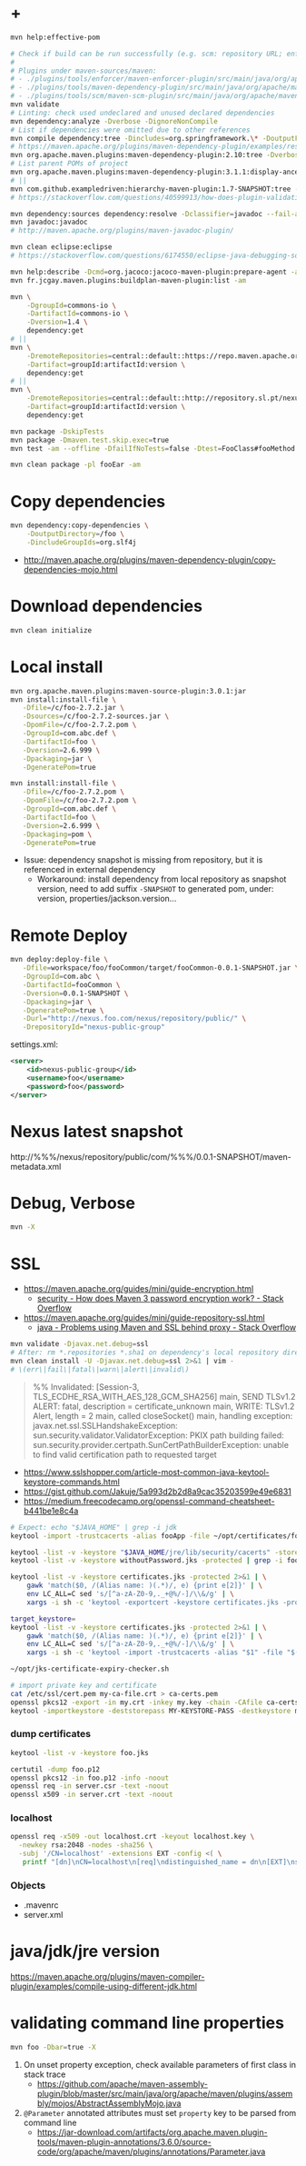 # +

```bash
mvn help:effective-pom

# Check if build can be run successfully (e.g. scm: repository URL; enforcer: environmental constraints such as Maven version, JDK version and OS family)
#
# Plugins under maven-sources/maven:
# - ./plugins/tools/enforcer/maven-enforcer-plugin/src/main/java/org/apache/maven/plugins/enforcer/EnforceMojo.java:53:@Mojo( name = "enforce", defaultPhase = LifecyclePhase.VALIDATE, requiresDependencyCollection = ResolutionScope.TEST, threadSafe = true )
# - ./plugins/tools/maven-dependency-plugin/src/main/java/org/apache/maven/plugins/dependency/DisplayAncestorsMojo.java:42:@Mojo( name = "display-ancestors", threadSafe = true, requiresProject = true, defaultPhase = LifecyclePhase.VALIDATE )
# - ./plugins/tools/scm/maven-scm-plugin/src/main/java/org/apache/maven/scm/plugin/ValidateMojo.java:40:@Execute( phase = LifecyclePhase.VALIDATE )
mvn validate
# Linting: check used undeclared and unused declared dependencies
mvn dependency:analyze -Dverbose -DignoreNonCompile
# List if dependencies were omitted due to other references
mvn compile dependency:tree -Dincludes=org.springframework.\* -DoutputFile=/tmp/1 -am --offline
# https://maven.apache.org/plugins/maven-dependency-plugin/examples/resolving-conflicts-using-the-dependency-tree.html
mvn org.apache.maven.plugins:maven-dependency-plugin:2.10:tree -Dverbose=true
# List parent POMs of project
mvn org.apache.maven.plugins:maven-dependency-plugin:3.1.1:display-ancestors
# ||
mvn com.github.exampledriven:hierarchy-maven-plugin:1.7-SNAPSHOT:tree -Dlevel=full
# https://stackoverflow.com/questions/40599913/how-does-plugin-validation-work-in-maven-and-why-does-it-build-my-project-with

mvn dependency:sources dependency:resolve -Dclassifier=javadoc --fail-at-end
mvn javadoc:javadoc
# http://maven.apache.org/plugins/maven-javadoc-plugin/

mvn clean eclipse:eclipse
# https://stackoverflow.com/questions/6174550/eclipse-java-debugging-source-not-found

mvn help:describe -Dcmd=org.jacoco:jacoco-maven-plugin:prepare-agent -am
mvn fr.jcgay.maven.plugins:buildplan-maven-plugin:list -am

mvn \
    -DgroupId=commons-io \
    -DartifactId=commons-io \
    -Dversion=1.4 \
    dependency:get 
# ||
mvn \
    -DremoteRepositories=central::default::https://repo.maven.apache.org/maven2 \
    -Dartifact=groupId:artifactId:version \
    dependency:get 
# ||
mvn \
    -DremoteRepositories=central::default::http://repository.sl.pt/nexus/content/repositories/public \
    -Dartifact=groupId:artifactId:version \
    dependency:get 

mvn package -DskipTests
mvn package -Dmaven.test.skip.exec=true
mvn test -am --offline -DfailIfNoTests=false -Dtest=FooClass#fooMethod

mvn clean package -pl fooEar -am
```

# Copy dependencies

```bash
mvn dependency:copy-dependencies \
    -DoutputDirectory=/foo \
    -DincludeGroupIds=org.slf4j
```

- http://maven.apache.org/plugins/maven-dependency-plugin/copy-dependencies-mojo.html

# Download dependencies

```bash
mvn clean initialize
```

# Local install

```bash
mvn org.apache.maven.plugins:maven-source-plugin:3.0.1:jar
mvn install:install-file \
   -Dfile=/c/foo-2.7.2.jar \
   -Dsources=/c/foo-2.7.2-sources.jar \
   -DpomFile=/c/foo-2.7.2.pom \
   -DgroupId=com.abc.def \
   -DartifactId=foo \
   -Dversion=2.6.999 \
   -Dpackaging=jar \
   -DgeneratePom=true

mvn install:install-file \
   -Dfile=/c/foo-2.7.2.pom \
   -DpomFile=/c/foo-2.7.2.pom \
   -DgroupId=com.abc.def \
   -DartifactId=foo \
   -Dversion=2.6.999 \
   -Dpackaging=pom \
   -DgeneratePom=true
```

- Issue: dependency snapshot is missing from repository, but it is referenced in external dependency
    - Workaround: install dependency from local repository as snapshot version, need to add suffix `-SNAPSHOT` to generated pom, under: version, properties/jackson.version...

# Remote Deploy

```bash
mvn deploy:deploy-file \
   -Dfile=workspace/foo/fooCommon/target/fooCommon-0.0.1-SNAPSHOT.jar \
   -DgroupId=com.abc \
   -DartifactId=fooCommon \
   -Dversion=0.0.1-SNAPSHOT \
   -Dpackaging=jar \
   -DgeneratePom=true \
   -Durl="http://nexus.foo.com/nexus/repository/public/" \
   -DrepositoryId="nexus-public-group"
```

settings.xml:

```xml
<server>
    <id>nexus-public-group</id>
    <username>foo</username>
    <password>foo</password>
</server>
```

# Nexus latest snapshot

http://%%%/nexus/repository/public/com/%%%/0.0.1-SNAPSHOT/maven-metadata.xml

# Debug, Verbose

```bash
mvn -X
```

# SSL

- https://maven.apache.org/guides/mini/guide-encryption.html
    - [security \- How does Maven 3 password encryption work? \- Stack Overflow](https://stackoverflow.com/questions/30769636/how-does-maven-3-password-encryption-work/43118084#43118084)
- https://maven.apache.org/guides/mini/guide-repository-ssl.html
    - [java \- Problems using Maven and SSL behind proxy \- Stack Overflow](https://stackoverflow.com/a/25912982)

```bash
mvn validate -Djavax.net.debug=ssl
# After: rm *.repositories *.sha1 on dependency's local repository directory
mvn clean install -U -Djavax.net.debug=ssl 2>&1 | vim -
# \(err\|fail\|fatal\|warn\|alert\|invalid\)
```

> %% Invalidated:  [Session-3, TLS_ECDHE_RSA_WITH_AES_128_GCM_SHA256]
> main, SEND TLSv1.2 ALERT:  fatal, description = certificate_unknown
> main, WRITE: TLSv1.2 Alert, length = 2
> main, called closeSocket()
> main, handling exception: javax.net.ssl.SSLHandshakeException: sun.security.validator.ValidatorException: PKIX path building failed: sun.security.provider.certpath.SunCertPathBuilderException: unable to find valid certification path to requested target

- https://www.sslshopper.com/article-most-common-java-keytool-keystore-commands.html
- https://gist.github.com/Jakuje/5a993d2b2d8a9cac35203599e49e6831
- https://medium.freecodecamp.org/openssl-command-cheatsheet-b441be1e8c4a

```bash
# Expect: echo "$JAVA_HOME" | grep -i jdk
keytool -import -trustcacerts -alias fooApp -file ~/opt/certificates/fooApp.cer -keystore "$JAVA_HOME/jre/lib/security/cacerts" -storepass changeit -noprompt

keytool -list -v -keystore "$JAVA_HOME/jre/lib/security/cacerts" -storepass changeit -noprompt | grep -i foo
keytool -list -v -keystore withoutPassword.jks -protected | grep -i foo

keytool -list -v -keystore certificates.jks -protected 2>&1 | \
    gawk 'match($0, /(Alias name: )(.*)/, e) {print e[2]}' | \
    env LC_ALL=C sed 's/[^a-zA-Z0-9,._+@%/-]/\\&/g' | \
    xargs -i sh -c 'keytool -exportcert -keystore certificates.jks -protected -alias "$1" -file "$(printf '%q' "$1")".crt' _ {}

target_keystore=
keytool -list -v -keystore certificates.jks -protected 2>&1 | \
    gawk 'match($0, /(Alias name: )(.*)/, e) {print e[2]}' | \
    env LC_ALL=C sed 's/[^a-zA-Z0-9,._+@%/-]/\\&/g' | \
    xargs -i sh -c 'keytool -import -trustcacerts -alias "$1" -file "$(printf '%q' "$1")".crt -keystore "'"$target_keystore"'" -storepass changeit -noprompt' _ {}

~/opt/jks-certificate-expiry-checker.sh

# import private key and certificate
cat /etc/ssl/cert.pem my-ca-file.crt > ca-certs.pem
openssl pkcs12 -export -in my.crt -inkey my.key -chain -CAfile ca-certs.pem -name "my-domain.com" -out my.p12
keytool -importkeystore -deststorepass MY-KEYSTORE-PASS -destkeystore my-keystore.jks -srckeystore my.p12 -srcstoretype PKCS12
```

### dump certificates

```bash
keytool -list -v -keystore foo.jks

certutil -dump foo.p12
openssl pkcs12 -in foo.p12 -info -noout
openssl req -in server.csr -text -noout
openssl x509 -in server.crt -text -noout
```

### localhost

```bash
openssl req -x509 -out localhost.crt -keyout localhost.key \
  -newkey rsa:2048 -nodes -sha256 \
  -subj '/CN=localhost' -extensions EXT -config <( \
   printf "[dn]\nCN=localhost\n[req]\ndistinguished_name = dn\n[EXT]\nsubjectAltName=DNS:localhost\nkeyUsage=digitalSignature\nextendedKeyUsage=serverAuth")
```

### Objects

- .mavenrc
- server.xml

# java/jdk/jre version

https://maven.apache.org/plugins/maven-compiler-plugin/examples/compile-using-different-jdk.html

# validating command line properties

```bash
mvn foo -Dbar=true -X
```

1. On unset property exception, check available parameters of first class in stack trace
    - https://github.com/apache/maven-assembly-plugin/blob/master/src/main/java/org/apache/maven/plugins/assembly/mojos/AbstractAssemblyMojo.java
2. `@Parameter` annotated attributes must set `property` key to be parsed from command line
    - https://jar-download.com/artifacts/org.apache.maven.plugin-tools/maven-plugin-annotations/3.6.0/source-code/org/apache/maven/plugins/annotations/Parameter.java
